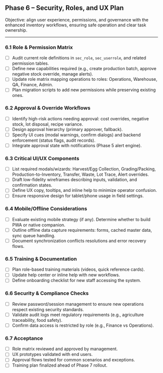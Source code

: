 ## Phase 6 – Security, Roles, and UX Plan

Objective: align user experience, permissions, and governance with the enhanced inventory workflows, ensuring safe operation and clear task ownership.

---

### 6.1 Role & Permission Matrix
- [ ] Audit current role definitions in `sec_role`, `sec_userrole`, and related permission tables.
- [ ] Define new capabilities required (e.g., create production batch, approve negative stock override, manage alerts).
- [ ] Update role matrix mapping operations to roles: Operations, Warehouse, QA, Finance, Admin.
- [ ] Plan migration scripts to add new permissions while preserving existing ones.

### 6.2 Approval & Override Workflows
- [ ] Identify high-risk actions needing approval: cost overrides, negative stock, lot disposal, recipe variance.
- [ ] Design approval hierarchy (primary approver, fallback).
- [ ] Specify UI cues (modal warnings, confirm dialogs) and backend enforcement (status flags, audit records).
- [ ] Integrate approval state with notifications (Phase 5 alert engine).

### 6.3 Critical UI/UX Components
- [ ] List required modals/wizards: Harvest/Egg Collection, Grading/Packing, Production-to-Inventory, Transfer, Waste, Lot Trace, Alert overrides.
- [ ] Draft low-fidelity wireframes describing inputs, validation, and confirmation states.
- [ ] Define UX copy, tooltips, and inline help to minimize operator confusion.
- [ ] Ensure responsive design for tablet/phone usage in field settings.

### 6.4 Mobile/Offline Considerations
- [ ] Evaluate existing mobile strategy (if any). Determine whether to build PWA or native companion.
- [ ] Outline offline data capture requirements: forms, cached master data, sync queue handling.
- [ ] Document synchronization conflicts resolutions and error recovery flows.

### 6.5 Training & Documentation
- [ ] Plan role-based training materials (videos, quick reference cards).
- [ ] Update help center or inline help with new workflows.
- [ ] Define onboarding checklist for new staff accessing the system.

### 6.6 Security & Compliance Checks
- [ ] Review password/session management to ensure new operations respect existing security standards.
- [ ] Validate audit logs meet regulatory requirements (e.g., agriculture traceability, food safety).
- [ ] Confirm data access is restricted by role (e.g., Finance vs Operations).

### 6.7 Acceptance
- [ ] Role matrix reviewed and approved by management.
- [ ] UX prototypes validated with end users.
- [ ] Approval flows tested for common scenarios and exceptions.
- [ ] Training plan finalized ahead of Phase 7 rollout.

